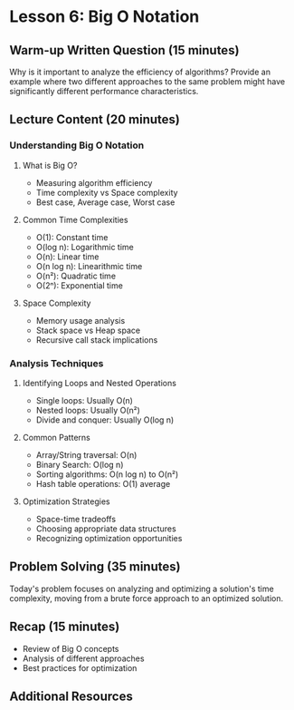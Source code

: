 # Lesson 6: Big O Notation

## Warm-up Written Question (15 minutes)
Why is it important to analyze the efficiency of algorithms? Provide an example where two different approaches to the same problem might have significantly different performance characteristics.

## Lecture Content (20 minutes)

### Understanding Big O Notation
1. What is Big O?
   - Measuring algorithm efficiency
   - Time complexity vs Space complexity
   - Best case, Average case, Worst case

2. Common Time Complexities
   - O(1): Constant time
   - O(log n): Logarithmic time
   - O(n): Linear time
   - O(n log n): Linearithmic time
   - O(n²): Quadratic time
   - O(2ⁿ): Exponential time

3. Space Complexity
   - Memory usage analysis
   - Stack space vs Heap space
   - Recursive call stack implications

### Analysis Techniques
1. Identifying Loops and Nested Operations
   - Single loops: Usually O(n)
   - Nested loops: Usually O(n²)
   - Divide and conquer: Usually O(log n)

2. Common Patterns
   - Array/String traversal: O(n)
   - Binary Search: O(log n)
   - Sorting algorithms: O(n log n) to O(n²)
   - Hash table operations: O(1) average

3. Optimization Strategies
   - Space-time tradeoffs
   - Choosing appropriate data structures
   - Recognizing optimization opportunities

## Problem Solving (35 minutes)
Today's problem focuses on analyzing and optimizing a solution's time complexity, moving from a brute force approach to an optimized solution.

## Recap (15 minutes)
- Review of Big O concepts
- Analysis of different approaches
- Best practices for optimization

## Additional Resources
